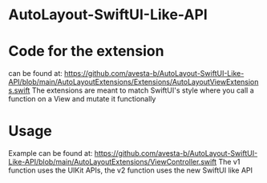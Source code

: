 # AutoLayout-SwiftUI-Like-API

# Code for the extension
can be found at: https://github.com/avesta-b/AutoLayout-SwiftUI-Like-API/blob/main/AutoLayoutExtensions/Extensions/AutoLayoutViewExtensions.swift
The extensions are meant to match SwiftUI's style where you call a function on a View and mutate it functionally

# Usage
Example can be found at: https://github.com/avesta-b/AutoLayout-SwiftUI-Like-API/blob/main/AutoLayoutExtensions/ViewController.swift
The v1 function uses the UIKit APIs, the v2 function uses the new SwiftUI like API
